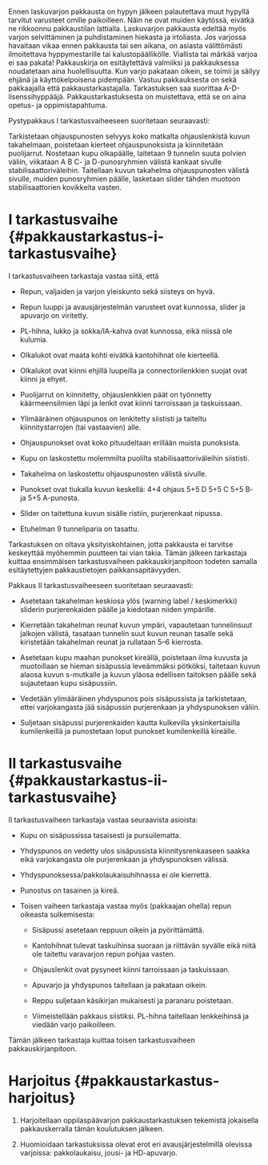 Ennen laskuvarjon pakkausta on hypyn jälkeen palautettava muut hypyllä
tarvitut varusteet omille paikoilleen. Näin ne ovat muiden käytössä,
eivätkä ne rikkoonnu pakkaustilan lattialla. Laskuvarjon pakkausta
edeltää myös varjon selvittäminen ja puhdistaminen hiekasta ja
irtoliasta. Jos varjossa havaitaan vikaa ennen pakkausta tai sen aikana,
on asiasta välittömästi ilmoitettava hyppymestarille tai
kalustopäällikölle. Viallista tai märkää varjoa ei saa pakata!
Pakkauskirja on esitäytettävä valmiiksi ja pakkauksessa noudatetaan aina
huolellisuutta. Kun varjo pakataan oikein, se toimii ja säilyy ehjänä ja
käyttökelpoisena pidempään. Vastuu pakkauksesta on sekä pakkaajalla että
pakkaustarkastajalla. Tarkastuksen saa suorittaa A-D-lisenssihyppääjä.
Pakkaustarkastuksesta on muistettava, että se on aina opetus- ja
oppimistapahtuma.

Pystypakkaus I tarkastusvaiheeseen suoritetaan seuraavasti:

Tarkistetaan ohjauspunosten selvyys koko matkalta ohjauslenkistä kuvun
takahelmaan, poistetaan kierteet ohjauspunoksista ja kiinnitetään
puolijarrut. Nostetaan kupu olkapäälle, laitetaan 9 tunnelin suuta
polvien väliin, viikataan A B C- ja D-punosryhmien välistä kankaat
sivulle stabilisaattoriväleihin. Taitellaan kuvun takahelma
ohjauspunosten välistä sivulle, muiden punosryhmien päälle, lasketaan
slider tähden muotoon stabilisaattorien kovikkeita vasten.

 I tarkastusvaihe  {#pakkaustarkastus-i-tarkastusvaihe}
==================

I tarkastusvaiheen tarkastaja vastaa siitä, että

-   Repun, valjaiden ja varjon yleiskunto sekä siisteys on hyvä.

-   Repun luuppi ja avausjärjestelmän varusteet ovat kunnossa, slider ja
    apuvarjo on viritetty.

-   PL-hihna, lukko ja sokka/IA-kahva ovat kunnossa, eikä niissä
    ole kulumia.

-   Olkalukot ovat maata kohti eivätkä kantohihnat ole kierteellä.

-   Olkalukot ovat kiinni ehjillä luupeilla ja connectorilenkkien suojat
    ovat kiinni ja ehyet.

-   Puolijarrut on kiinnitetty, ohjauslenkkien päät on työnnetty
    käärmeensilmien läpi ja lenkit ovat kiinni tarroissaan
    ja taskuissaan.

-   Ylimääräinen ohjauspunos on lenkitetty siististi ja taiteltu
    kiinnitystarrojen (tai vastaavien) alle.

-   Ohjauspunokset ovat koko pituudeltaan erillään muista punoksista.

-   Kupu on laskostettu molemmilta puolilta
    stabilisaattoriväleihin siististi.

-   Takahelma on laskostettu ohjauspunosten välistä sivulle.

-   Punokset ovat tiukalla kuvun keskellä: 4+4 ohjaus 5+5 D 5+5 C 5+5 B-
    ja 5+5 A-punosta.

-   Slider on taitettuna kuvun sisälle ristiin, purjerenkaat nipussa.

-   Etuhelman 9 tunneliparia on tasattu.

Tarkastuksen on oltava yksityiskohtainen, jotta pakkausta ei tarvitse
keskeyttää myöhemmin puutteen tai vian takia. Tämän jälkeen tarkastaja
kuittaa ensimmäisen tarkastusvaiheen pakkauskirjanpitoon todeten samalla
esitäytettyjen pakkaustietojen paikkansapitävyyden.

Pakkaus II tarkastusvaiheeseen suoritetaan seuraavasti:

-   Asetetaan takahelman keskiosa ylös (warning label / keskimerkki)
    sliderin purjerenkaiden päälle ja kiedotaan niiden ympärille.

-   Kierretään takahelman reunat kuvun ympäri, vapautetaan tunnelinsuut
    jalkojen välistä, tasataan tunnelin suut kuvun reunan tasalle sekä
    kiristetään takahelman reunat ja rullataan 5–6 kierrosta.

-   Asetetaan kupu maahan punokset kireällä, poistetaan ilma kuvusta ja
    muotoillaan se hieman sisäpussia leveämmäksi pötköksi, taitetaan
    kuvun alaosa kuvun s-mutkalle ja kuvun yläosa edellisen taitoksen
    päälle sekä sujautetaan kupu sisäpussiin.

-   Vedetään ylimääräinen yhdyspunos pois sisäpussista ja tarkistetaan,
    ettei varjokangasta jää sisäpussin purjerenkaan ja
    yhdyspunoksen väliin.

-   Suljetaan sisäpussi purjerenkaiden kautta kulkevilla
    yksinkertaisilla kumilenkeillä ja punostetaan loput punokset
    kumilenkeillä kireälle.

 II tarkastusvaihe  {#pakkaustarkastus-ii-tarkastusvaihe}
===================

II tarkastusvaiheen tarkastaja vastaa seuraavista asioista:

-   Kupu on sisäpussissa tasaisesti ja pursuilematta.

-   Yhdyspunos on vedetty ulos sisäpussista kiinnitysrenkaaseen saakka
    eikä varjokangasta ole purjerenkaan ja yhdyspunoksen välissä.

-   Yhdyspunoksessa/pakkolaukaisuhihnassa ei ole kierrettä.

-   Punostus on tasainen ja kireä.

-   Toisen vaiheen tarkastaja vastaa myös (pakkaajan ohella) repun
    oikeasta sulkemisesta:

    -   Sisäpussi asetetaan reppuun oikein ja pyörittämättä.

    -   Kantohihnat tulevat taskuihinsa suoraan ja riittävän syvälle
        eikä niitä ole taitettu varavarjon repun pohjaa vasten.

    -   Ohjauslenkit ovat pysyneet kiinni tarroissaan ja taskuissaan.

    -   Apuvarjo ja yhdyspunos taitellaan ja pakataan oikein.

    -   Reppu suljetaan käsikirjan mukaisesti ja paranaru poistetaan.

    -   Viimeistellään pakkaus siistiksi. PL-hihna taitellaan
        lenkkeihinsä ja viedään varjo paikoilleen.

Tämän jälkeen tarkastaja kuittaa toisen tarkastusvaiheen
pakkauskirjanpitoon.

 Harjoitus  {#pakkaustarkastus-harjoitus}
===========

1.  Harjoitellaan oppilaspäävarjon pakkaustarkastuksen tekemistä
    jokaisella pakkauskerralla tämän koulutuksen jälkeen.

2.  Huomioidaan tarkastuksissa olevat erot eri avausjärjestelmillä
    olevissa varjoissa: pakkolaukaisu, jousi- ja HD-apuvarjo.
